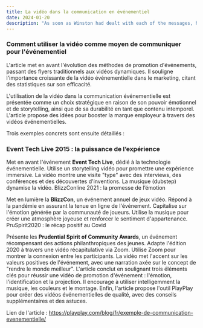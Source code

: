 ```yaml
---
title: La vidéo dans la communication en événementiel
date: 2024-01-20
description: "As soon as Winston had dealt with each of the messages, he clipped his speakwritten corrections to the appropriate copy of the Times and pushed them into the pneumatic tube. "
---
```


### Comment utiliser la vidéo comme moyen de communiquer pour l'événementiel

L'article met en avant l'évolution des méthodes de promotion d'événements, passant des flyers traditionnels aux vidéos dynamiques. Il souligne l'importance croissante de la vidéo événementielle dans le marketing, citant des statistiques sur son efficacité.

L'utilisation de la vidéo dans la communication événementielle est présentée comme un choix stratégique en raison de son pouvoir émotionnel et de storytelling, ainsi que de sa durabilité en tant que contenu intemporel. L'article propose des idées pour booster la marque employeur à travers des vidéos événementielles.

Trois exemples concrets sont ensuite détaillés :

### Event Tech Live 2015 : la puissance de l’expérience

Met en avant l'événement **Event Tech Live**, dédié à la technologie événementielle.
Utilise un storytelling vidéo pour promettre une expérience immersive.
La vidéo montre une visite "type" avec des interviews, des conférences et des découvertes d'inventions.
La musique (dubstep) dynamise la vidéo.
BlizzConline 2021 : la promesse de l’émotion

Met en lumière la **BlizzCon**, un événement annuel de jeux vidéo.
Répond à la pandémie en assurant la tenue en ligne de l'événement.
Capitalise sur l'émotion générée par la communauté de joueurs.
Utilise la musique pour créer une atmosphère joyeuse et renforcer le sentiment d'appartenance.
PruSpirit2020 : le récap positif au Covid

Présente les **Prudential Spirit of Community Awards**, un événement récompensant des actions philanthropiques des jeunes.
Adapte l'édition 2020 à travers une vidéo récapitulative via Zoom.
Utilise Zoom pour montrer la connexion entre les participants.
La vidéo met l'accent sur les valeurs positives de l'événement, avec une narration axée sur le concept de "rendre le monde meilleur".
L'article conclut en soulignant trois éléments clés pour réussir une vidéo de promotion d'événement : l'émotion, l'identification et la projection. Il encourage à utiliser intelligemment la musique, les couleurs et le montage. Enfin, l'article propose l'outil PlayPlay pour créer des vidéos événementielles de qualité, avec des conseils supplémentaires et des astuces.

Lien de l'article : https://playplay.com/blog/fr/exemple-de-communication-evenementielle/
